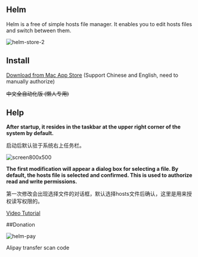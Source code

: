 Helm
-----------------

Helm is a free of simple hosts file manager. It enables you to edit hosts files and switch between them.

![helm-store-2](https://cloud.githubusercontent.com/assets/1193966/15205065/d62c0480-1846-11e6-84be-d254e090cad3.png)

## Install

<a href="https://itunes.apple.com/us/app/helm/id1099472017?l=zh&ls=1&mt=12">Download from Mac App Store</a> (Support Chinese and English, need to manually authorize)

<del>中文全自动化版 (懒人专用)</del>

## Help

**After startup, it resides in the taskbar at the upper right corner of the system by default.**

启动后默认驻于系统右上任务栏。

![screen800x500](https://cloud.githubusercontent.com/assets/1193966/26041430/4bc75ea8-395f-11e7-93b9-604e6878b41d.png)


**The first modification will appear a dialog box for selecting a file. By default, the hosts file is selected and confirmed. This is used to authorize read and write permissions.**

第一次修改会出现选择文件的对话框，默认选择hosts文件后确认，这里是用来授权读写权限的。

<a href="http://v.qq.com/boke/page/r/0/f/r0191rubu5f.html">Video Tutorial</a>

##Donation

![helm-pay](https://cloud.githubusercontent.com/assets/1193966/14282551/7595099c-fb71-11e5-8431-467d7067ea09.png)

Alipay transfer scan code



